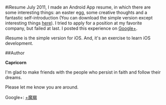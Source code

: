 #iResume
July 2011, I made an Android App resume, in which there are some interesting things: an easter egg, some creative thoughts and a fantastic self-introduction (You can download the simple version except interesting things [here](https://dl.dropbox.com/u/11369687/resume_normal_zh_en.apk)). I tried to apply for a position at my favorite company, but failed at last. I posted this experience on [Google+](https://plus.google.com/107460592910747948011/posts/Zh8DmNydD1d).

iResume is the simple version for iOS. And, it's an exercise to learn iOS development.

##Author

**Capricorn**

I'm glad to make friends with the people who persist in faith and follow their dreams.

Please let me know you are around.

Google+: [+魔羯](https://plus.google.com/107460592910747948011)